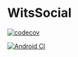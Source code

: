 # WitsSocial

[![codecov](https://codecov.io/gh/thatosenoamadi007/WitsSocial/branch/karabo_new/graph/badge.svg?token=IXSPEZR9GH)](https://codecov.io/gh/thatosenoamadi007/WitsSocial)

[![Android CI](https://github.com/thatosenoamadi007/WitsSocial/actions/workflows/android.yml/badge.svg?branch=main)](https://github.com/thatosenoamadi007/WitsSocial/actions/workflows/android.yml)

